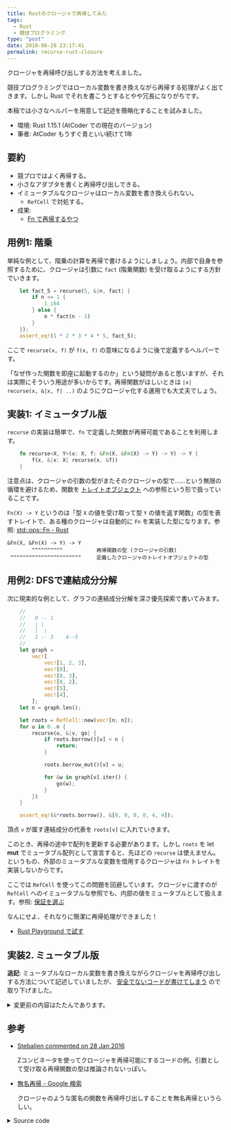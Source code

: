 ```yaml
---
title: Rustのクロージャで再帰してみた
tags:
  - Rust
  - 競技プログラミング
type: "post"
date: 2018-06-28 23:17:41
permalink: recurse-rust-closure
---
```


クロージャを再帰呼び出しする方法を考えました。

競技プログラミングではローカル変数を書き換えながら再帰する処理がよく出てきます。しかし Rust でそれを書こうとするとやや冗長になりがちです。

本稿では小さなヘルパーを用意して記述を簡略化することを試みました。

- 環境: Rust 1.15.1 (AtCoder での現在のバージョン)
- 筆者: AtCoder もうすぐ青といい続けて1年

## 要約

- 競プロではよく再帰する。
- 小さなアダプタを書くと再帰呼び出しできる。
- イミュータブルなクロージャはローカル変数を書き換えられない。
    - `RefCell` で対処する。
- 成果:
    - [Fn で再帰するやつ](https://play.rust-lang.org/?gist=97ad8427affee25a31656d750d2a01d6&version=stable&mode=debug)

## 用例1: 階乗

単純な例として、階乗の計算を再帰で書けるようにしましょう。内部で自身を参照するために、クロージャは引数に `fact` (階乗関数) を受け取るようにする方針でいきます。

```rust
    let fact_5 = recurse(5, &|n, fact| {
        if n <= 1 {
            1_i64
        } else {
            n * fact(n - 1)
        }
    });
    assert_eq!(1 * 2 * 3 * 4 * 5, fact_5);
```

ここで ``recurse(x, f)`` が ``f(x, f)`` の意味になるように後で定義するヘルパーです。

「なぜ作った関数を即座に起動するのか」という疑問があると思いますが、それは実際にそういう用途が多いからです。再帰関数がほしいときは ``|x| recurse(x, &|x, f| ..)`` のようにクロージャ化する運用でも大丈夫でしょう。

## 実装1: イミュータブル版

`recurse` の実装は簡単で、`fn` で定義した関数が再帰可能であることを利用します。

```rust
    fn recurse<X, Y>(x: X, f: &Fn(X, &Fn(X) -> Y) -> Y) -> Y {
        f(x, &|x: X| recurse(x, &f))
    }
```

注意点は、クロージャの引数の型がまたそのクロージャの型で……という無限の循環を避けるため、関数を [トレイトオブジェクト](https://rust-lang-ja.github.io/the-rust-programming-language-ja/1.6/book/trait-objects.html) への参照という形で扱っていることです。

``Fn(X) -> Y`` というのは「型 `X` の値を受け取って型 `Y` の値を返す関数」の型を表すトレイトで、ある種のクロージャは自動的に `Fn` を実装した型になります。参照: [std::ops::Fn - Rust](https://doc.rust-lang.org/std/ops/trait.Fn.html)

    &Fn(X, &Fn(X) -> Y) -> Y
            ^^^^^^^^^^           再帰関数の型 (クロージャの引数)
     ^^^^^^^^^^^^^^^^^^^^^^^     定義したクロージャのトレイトオブジェクトの型

## 用例2: DFSで連結成分分解

次に現実的な例として、グラフの連結成分分解を深さ優先探索で書いてみます。

```rust
    //
    //   0 -- 1
    //   | \
    //   |  \
    //   2 -- 3    4--5
    //
    let graph =
        vec![
            vec![1, 2, 3],
            vec![0],
            vec![0, 3],
            vec![0, 2],
            vec![5],
            vec![4],
        ];
    let n = graph.len();

    let roots = RefCell::new(vec![n; n]);
    for u in 0..n {
        recurse(u, &|v, go| {
            if roots.borrow()[v] < n {
                return;
            }

            roots.borrow_mut()[v] = u;

            for &w in graph[v].iter() {
                go(w);
            }
        })
    }

    assert_eq!(&*roots.borrow(), &[0, 0, 0, 0, 4, 4]);
```

頂点 `v` が属す連結成分の代表を ``roots[v]`` に入れていきます。

このとき、再帰の途中で配列を更新する必要があります。しかし `roots` を let **mut** でミュータブル配列として宣言すると、先ほどの `recurse` は使えません。というもの、外部のミュータブルな変数を借用するクロージャは `Fn` トレイトを実装しないからです。

ここでは `RefCell` を使ってこの問題を回避しています。クロージャに渡すのが `RefCell` へのイミュータブルな参照でも、内部の値をミュータブルとして扱えます。参照: [保証を選ぶ](https://rust-lang-ja.github.io/the-rust-programming-language-ja/1.6/book/choosing-your-guarantees.html#refcellt)

なんにせよ、それなりに簡潔に再帰処理ができました！

- [Rust Playground で試す](https://play.rust-lang.org/?gist=97ad8427affee25a31656d750d2a01d6&version=stable&mode=debug)

## 実装2. ミュータブル版

**追記**: ミュータブルなローカル変数を書き換えながらクロージャを再帰呼び出しする方法について記述していましたが、 [安全でないコードが書けてしまう](https://qiita.com/vain0x/items/90c9580aa34926160ac1#comment-1988da50c4701cc0add8) ので取り下げました。

<details>
<summary>変更前の内容はたたんであります。</summary>
<div>
記述量を減らすのが目的なので、 `RefCell` をなくす方法も考えてみます。

クロージャの型が自動で実装するトレイトは `Fn` のほかに `FnMut` もあります。`FnMut` は、簡単にいうと「ミュータブルな状態を持つ関数」の型が実装すべきトレイトです。参照: [std::ops::FnMut - Rust](https://doc.rust-lang.org/std/ops/trait.FnMut.html)

外部のミュータブルな状態 (例えば ``let mut roots = ...``) を触りながら再帰できるように、クロージャが `FnMut` でもいいようにしてみます。すると、借用検査が **通りません** 。

通せるようにしたのが以下です:

```rust
fn recurse<X, Y>(x: X, f: &mut FnMut(X, &mut FnMut(X) -> Y) -> Y) -> Y {
    let fp = f as *mut FnMut(X, &mut FnMut(X) -> Y) -> Y;
    let f1 = unsafe { &mut *fp };
    let f2 = unsafe { &mut *fp };
    f1(x, &mut |x: X| recurse(x, f2))
}
```

これをみると分かるように、 `recurse` は受け取ったクロージャへの参照を2つに複製します: 即座に呼び出すための参照と、再帰用に呼び出すための参照です。ミュータブルな参照は複製できないので、`unsafe` を使って強制的に複製しています。

「unsafe だから危険じゃないのか」という疑問がありますが、実行中のクロージャが自分への参照を self, f で2重に受け取っているだけなので、たぶん大丈夫です。

これで深さ優先探索の例を書き直すと、`RefCell` が消失してすっきり。

```rust
    let mut roots = vec![n; n];
    for u in 0..n {
        recurse(u, &mut |v, go| {
            if roots[v] < n {
                return;
            }

            roots[v] = u;

            for &w in graph[v].iter() {
                go(w);
            }
        })
    }
```

[Rust Playground で試す](https://play.rust-lang.org/?gist=bceca5a2af42a5436996b99712cb28ed&version=stable&mode=debug)
</div>
</details>

## 参考

- [Stebalien commented on 28 Jan 2016](https://github.com/Hoverbear/rust-rosetta/issues/450#issuecomment-175848086)

    Zコンビネータを使ってクロージャを再帰可能にするコードの例。引数として受け取る再帰関数の型は推論されないっぽい。

- [無名再帰 - Google 検索](https://www.google.co.jp/search?q=無名再帰&oq=無名再帰)

    クロージャのような匿名の関数を再帰呼び出しすることを無名再帰というらしい。

<details>
<summary>Source code</summary>

```rust
#![allow(dead_code)]
#![allow(unused_macros)]
#![allow(unused_imports)]

fn recurse<X, Y>(x: X, f: &Fn(X, &Fn(X) -> Y) -> Y) -> Y {
    f(x, &|x: X| recurse(x, &f))
}

macro_rules! memo {
    (| $f:ident, $($p:ident $(: $t:ty)*),* | $body:expr) => {{
        use std;
        let memo = std::cell::RefCell::new(std::collections::HashMap::new());

        move |$($p $(: $t)*),*| {
            recurse(
                #[allow(unused_parens)]
                { ($($p),*) },
                &|$($p $(: $t)*),*, $f| {
                    let args = ($($p),*).clone();
                    if let Some(&y) = memo.borrow().get(&args) {
                        return y;
                    }
                    let y = $body;
                    memo.borrow_mut().insert(args, y.clone());
                    y
                }
            )
        }
    }};
}

#[cfg(test)]
mod tests {
    use super::*;
    use std::cell::RefCell;

    fn graph() -> Vec<Vec<usize>> {
        //
        //   0 -- 1
        //   | \
        //   |  \
        //   2 -- 3    4--5
        //
        vec![
            vec![1, 2, 3],
            vec![0],
            vec![0, 3],
            vec![0, 2],
            vec![5],
            vec![4],
        ]
    }

    #[test]
    fn test_fact() {
        let fact = |n| recurse(n, &|n, fact| if n <= 1 { 1_i64 } else { n * fact(n - 1) });
        assert_eq!(fact(1), 1);
        assert_eq!(fact(5), 120);
    }

    #[test]
    fn test_dfs() {
        let graph = graph();
        let n = graph.len();

        let roots = RefCell::new(vec![n; n]);
        for u in 0..n {
            recurse(u, &|v, go| {
                if roots.borrow()[v] < n {
                    return;
                }

                roots.borrow_mut()[v] = u;

                for &w in graph[v].iter() {
                    go(w);
                }
            })
        }

        assert_eq!(&*roots.borrow(), &[0, 0, 0, 0, 4, 4]);
    }

    #[test]
    fn test_memoized_fib() {
        let fib = memo!(|fib, n: i32| if n <= 1 {
            1_i64
        } else {
            fib(n - 1) + fib(n - 2)
        });
        assert_eq!(fib(5), 8);
        assert_eq!(fib(20), 10946);
    }
}
```


```rust
#![allow(dead_code)]
#![allow(unused_imports)]

fn recurse<X, Y>(x: X, f: &mut FnMut(X, &mut FnMut(X) -> Y) -> Y) -> Y {
    let fp = f as *mut FnMut(X, &mut FnMut(X) -> Y) -> Y;
    let f1 = unsafe { &mut *fp };
    let f2 = unsafe { &mut *fp };
    f1(x, &mut |x: X| recurse(x, f2))
}

#[cfg(test)]
mod tests {
    use super::*;

    fn graph() -> Vec<Vec<usize>> {
        //
        //   0 -- 1
        //   | \
        //   |  \
        //   2 -- 3    4--5
        //
        vec![
            vec![1, 2, 3],
            vec![0],
            vec![0, 3],
            vec![0, 2],
            vec![5],
            vec![4],
        ]
    }

    #[test]
    fn test_fact() {
        let fact = |n| recurse(n, &mut |n, fact| if n <= 1 { 1 } else { n * fact(n - 1) });
        assert_eq!(fact(1), 1);
        assert_eq!(fact(5), 120);
    }

    #[test]
    fn test_dfs() {
        let graph = graph();
        let n = graph.len();

        let mut roots = vec![n; n];
        for u in 0..n {
            recurse(u, &mut |v, go| {
                if roots[v] < n {
                    return;
                }

                roots[v] = u;

                for &w in graph[v].iter() {
                    go(w);
                }
            })
        }

        assert_eq!(roots, vec![0, 0, 0, 0, 4, 4]);
    }

    #[test]
    fn test_closure_is_dropped() {
        let n = 4;
        let mut k = 0;
        struct D<'a>(pub &'a mut i32);
        impl<'a> Drop for D<'a> {
            fn drop(&mut self) {
                *self.0 += 1;
            }
        }

        {
            recurse(0, &mut |i, go| {
                let d = D(&mut k);

                if i >= n {
                    assert_eq!(*d.0, 0);
                    return;
                }

                go(i + 1);
            });
        }

        assert_eq!(k, n + 1);
    }
}
```

</details>
